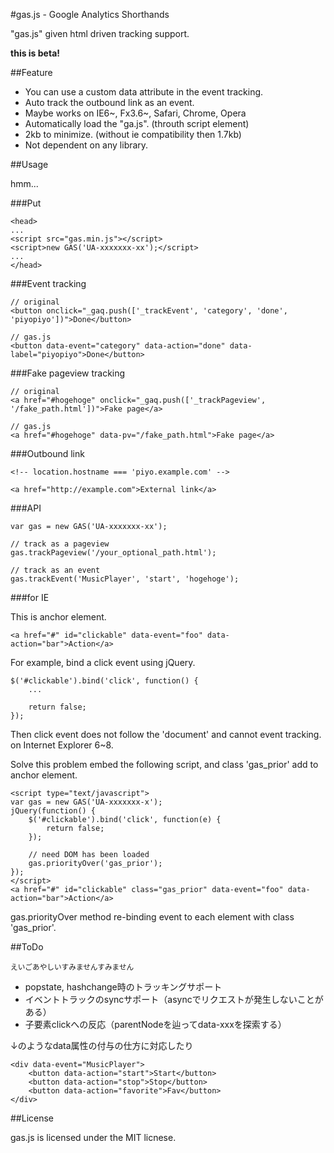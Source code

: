 #gas.js - Google Analytics Shorthands

"gas.js" given html driven tracking support.

**this is beta!**

##Feature

+  You can use a custom data attribute in the event tracking.
+  Auto track the outbound link as an event.
+  Maybe works on IE6~, Fx3.6~, Safari, Chrome, Opera
+  Automatically load the "ga.js". (throuth script element)
+  2kb to minimize. (without ie compatibility then 1.7kb)
+  Not dependent on any library.

##Usage

hmm...

###Put

    <head>
    ...
    <script src="gas.min.js"></script>
    <script>new GAS('UA-xxxxxxx-xx');</script>
    ...
    </head>

###Event tracking

    // original
    <button onclick="_gaq.push(['_trackEvent', 'category', 'done', 'piyopiyo'])">Done</button>

    // gas.js
    <button data-event="category" data-action="done" data-label="piyopiyo">Done</button>

###Fake pageview tracking

    // original
    <a href="#hogehoge" onclick="_gaq.push(['_trackPageview', '/fake_path.html'])">Fake page</a>

    // gas.js
    <a href="#hogehoge" data-pv="/fake_path.html">Fake page</a>

###Outbound link

    <!-- location.hostname === 'piyo.example.com' -->

    <a href="http://example.com">External link</a>

###API

    var gas = new GAS('UA-xxxxxxx-xx');

    // track as a pageview
    gas.trackPageview('/your_optional_path.html');

    // track as an event
    gas.trackEvent('MusicPlayer', 'start', 'hogehoge');

###for IE

This is anchor element.

    <a href="#" id="clickable" data-event="foo" data-action="bar">Action</a>

For example, bind a click event using jQuery.

    $('#clickable').bind('click', function() {
        ...

        return false;
    });

Then click event does not follow the 'document' and cannot event tracking. on Internet Explorer 6~8.

Solve this problem embed the following script, and class 'gas_prior' add to anchor element.

    <script type="text/javascript">
    var gas = new GAS('UA-xxxxxxx-x');
    jQuery(function() {
        $('#clickable').bind('click', function(e) {
            return false;
        });

        // need DOM has been loaded
        gas.priorityOver('gas_prior');
    });
    </script>
    <a href="#" id="clickable" class="gas_prior" data-event="foo" data-action="bar">Action</a>

gas.priorityOver method re-binding event to each element with class 'gas_prior'.

##ToDo

<small>えいごあやしいすみませんすみません</small>

+  popstate, hashchange時のトラッキングサポート
+  イベントトラックのsyncサポート（asyncでリクエストが発生しないことがある）
+  子要素clickへの反応（parentNodeを辿ってdata-xxxを探索する）

↓のようなdata属性の付与の仕方に対応したり

    <div data-event="MusicPlayer">
        <button data-action="start">Start</button>
        <button data-action="stop">Stop</button>
        <button data-action="favorite">Fav</button>
    </div>

##License

gas.js is licensed under the MIT licnese.
